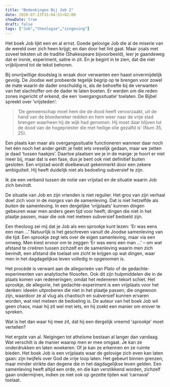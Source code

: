 ```yaml
---
title: "Bedenkingen Bij Job 2"
date: 2020-07-23T15:04:51+02:00
showDate: true
draft: false
tags: ["Job","theologie","zingeving"]
---
```


Het boek Job lijkt een en al ernst. Goede gelovige Job die al de miserie van de wereld over zich heen krijgt; en dan door het lint gaat. Maar zoals met zoveel teksten uit de traditie (Shakespeare bijvoorbeeld), leer je gaandeweg dat er ironie, experiment, satire in zit. En je begint in te zien, dat die niet vrijblijvend tot de tekst behoren. 

Bij onvrijwillige doodslag is wraak door verwanten een haast onvermijdelijk gevolg. De Joodse wet probeerde tegelijk begrip op te brengen voor zowel de mate waarin de dader onschuldig is, als de behoefte bij de verwanten van het slachtoffer om de dader te laten boeten. Er werden om die reden zones ingericht of erkend, die een ‘overgangssituatie’ toelaten. De Bijbel spreekt over ‘vrijsteden’: 

>‘De gemeenschap moet hem die de dood heeft veroorzaakt, uit de hand van de bloedwreker redden en hem weer naar de vrije stad brengen waarheen hij de wijk had genomen. Hij moet daar blijven tot de dood van de hogepriester die met heilige olie gezalfd is’ (Num 35, 25). 

Een plaats kan maar als overgangssituatie functioneren wanneer daar noch het één noch het ander geldt: je hebt iets vreselijk gedaan, maar we zetten je daad ‘tussen haakjes’. Daartoe plaatsen we je in de marge: je hoort er niet meer bij, maar dat is een fase, dus je bent ook niet definitief buiten gesloten. Een vrijstad wordt doelbewust gekenmerkt door een zekere ambiguïteit. Hij heeft duidelijk niet als bedoeling subversief te zijn.   

Ik zie een verband tussen de notie van vrijstad en de situatie waarin Job zich bevindt. 

De situatie van Job en zijn vrienden is niet regulier. Het gros van zijn verhaal doet zich voor in de *marges* van de samenleving. Dat is niet hetzelfde als *buiten* de samenleving. In een dergelijke ‘vrijplaats’ kunnen dingen gebeuren waar men anders geen tijd voor heeft; dingen die niet in het plaatje passen, maar die ook niet meteen subversief bedoeld zijn.

Een theoloog zei mij dat je Job als een sprookje kunt lezen: ‘Er was eens een man ...’ Natuurlijk is het geschreven vanuit de Joodse samenleving van die tijd. Een sprookje zegt iets over de eigen samenleving, maar via een omweg. Men kiest ervoor om te zeggen ‘Er was eens een man ...’ –  om wat afstand te creëren tussen zichzelf en de samenleving waarin men zich bevindt, een afstand die toelaat om zicht te krijgen op wat dingen, waar men in het dagdagelijkse leven volledig in opgenomen is.  

Het procédé is verwant aan de allegorieën van Plato of de gedachte-experimenten van analytische filosofen. Ook dit zijn hulpmiddelen die in de plaats komen van redeneringen; omdat het redeneren tekort schiet. Het sprookje, de allegorie, het gedachte-experiment is een vrijplaats voor het denken: ideeën uitproberen die niet in het plaatje passen, die ongewoon zijn, waardoor ze al vlug als chaotisch en subversief kunnen ervaren worden, wat niet meteen de bedoeling is. De auteur van het boek Job wil geen chaos, maar hij zit wel met iets, en hij zoekt een manier om erover te spreken. 

Wat is het dan waar hij mee zit, dat hij een dergelijk vreemd 'sprookje' moet vertellen?

Het ergste van al. Neigingen tot atheïsme bestaan al langer dan vandaag. Wat verschilt is de manier waarop men er mee omgaat. Je kan ze onderdrukken en laten woekeren. Of je kan ze erkennen en ze ruimte bieden. Het boek Job is een vrijplaats waar de gelovige zich even kan laten gaan: zijn twijfels over God de vrije loop laten. Het gebeurt binnen grenzen, maar minder strikte dan degene die in het dagdagelijkse leven gelden. Een samenleving heeft altijd een orde, en die kan verstikkend worden, zichzelf gaan ondermijnen, indien ze niet ook op gezette tijden wat ‘carnaval’ toelaat.  